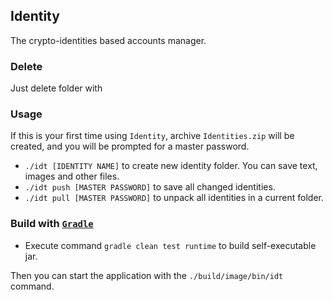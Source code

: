 ## Identity

The crypto-identities based accounts manager.

### Delete

Just delete folder with

### Usage

If this is your first time using `Identity`, archive `Identities.zip` will
be created, and you will be prompted for a master password.

* `./idt [IDENTITY NAME]` to create new identity folder. You can save text, images and other files.
* `./idt push [MASTER PASSWORD]` to save all changed identities.
* `./idt pull [MASTER PASSWORD]` to unpack all identities in a current folder.

### Build with [`Gradle`](https://gradle.org/)

* Execute command `gradle clean test runtime` to build self-executable jar.

Then you can start the application with the `./build/image/bin/idt` command.
